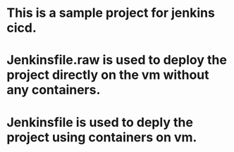 # This is a sample project for jenkins cicd.


# Jenkinsfile.raw is used to deploy the project directly on the vm without any containers.


# Jenkinsfile is used to deply the project using containers on vm.